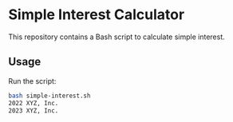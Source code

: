 # Simple Interest Calculator

This repository contains a Bash script to calculate simple interest.

## Usage
Run the script:
```bash
bash simple-interest.sh
2022 XYZ, Inc.
2023 XYZ, Inc.

